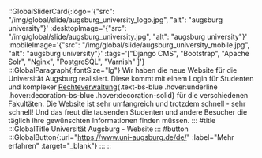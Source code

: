 ::GlobalSliderCard{:logo='{"src": "/img/global/slide/augsburg_university_logo.jpg", "alt": "augsburg university"}' :desktopImage='{"src": "/img/global/slide/augsburg_university.jpg", "alt": "augsburg university"}' :mobileImage='{"src": "/img/global/slide/augsburg_university_mobile.jpg", "alt": "augsburg university"}' :tags='["Django CMS", "Bootstrap", "Apache Solr", "Nginx", "PostgreSQL", "Varnish" ]'}
:::GlobalParagraph{:fontSize="lg"}
Wir haben die neue Website für die Universität Augsburg realisiert. Diese kommt mit einem Login für Studenten und komplexer [Rechteverwaltung](/loesungen/rights-access-management/){.text-bs-blue .hover:underline .hover:decoration-bs-blue .hover:decoration-solid} für die verschiedenen Fakultäten. Die Website ist sehr umfangreich und trotzdem schnell - sehr schnell! Und das freut die tausenden Studenten und andere Besucher die täglich ihre gewünschten Informationen finden müssen.
:::
#title
:::GlobalTitle
Universität Augsburg - Website
:::
#button
:::GlobalButton{:url="https://www.uni-augsburg.de/de/" :label="Mehr erfahren" :target="_blank"}
:::
::